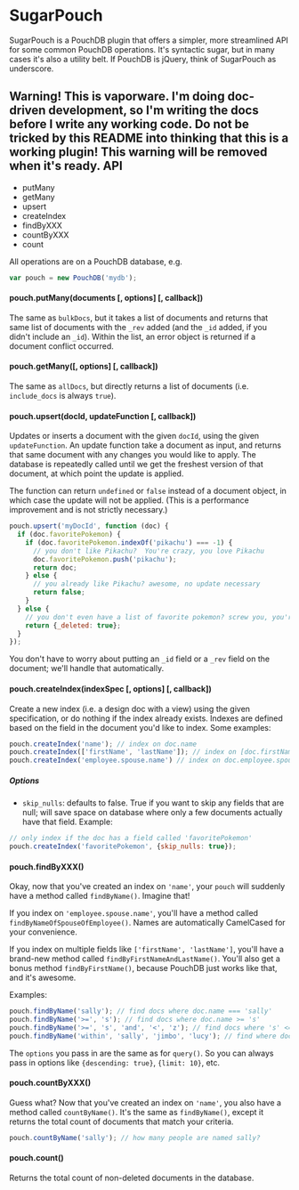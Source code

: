 SugarPouch
==========

SugarPouch is a PouchDB plugin that offers a simpler, more streamlined API for some common PouchDB operations.  It's syntactic sugar, but in many cases it's also a utility belt. If PouchDB is jQuery, think of SugarPouch as underscore.

**Warning!  This is vaporware.  I'm doing doc-driven development, so I'm writing the docs before I write any working code.  Do not be tricked by this README into thinking that this is a working plugin!  This warning will be removed when it's ready.**
API
---

* putMany
* getMany
* upsert
* createIndex
* findByXXX
* countByXXX
* count

All operations are on a PouchDB database, e.g.

```js
var pouch = new PouchDB('mydb');
```

#### pouch.putMany(documents [, options] [, callback])

The same as `bulkDocs`, but it takes a list of documents and returns that same list of documents with the `_rev` added (and the `_id` added, if you didn't include an `_id`).  Within the list, an error object is returned if a document conflict occurred.

#### pouch.getMany([, options] [, callback])

The same as `allDocs`, but directly returns a list of documents (i.e. `include_docs` is always `true`).

#### pouch.upsert(docId, updateFunction [, callback])

Updates or inserts a document with the given `docId`, using the given `updateFunction`.  An update function take a document as input, and returns that same document with any changes you would like to apply.  The database is repeatedly called until we get the freshest version of that document, at which point the update is applied.

The function can return `undefined` or `false` instead of a document object, in which case the update will not be applied.  (This is a performance improvement and is not strictly necessary.)

```js
pouch.upsert('myDocId', function (doc) {
  if (doc.favoritePokemon) {
    if (doc.favoritePokemon.indexOf('pikachu') === -1) {
      // you don't like Pikachu?  You're crazy, you love Pikachu
      doc.favoritePokemon.push('pikachu');
      return doc;
    } else {
      // you already like Pikachu? awesome, no update necessary
      return false;
    }
  } else {
    // you don't even have a list of favorite pokemon? screw you, you're deleted
    return {_deleted: true};
  }
});
```

You don't have to worry about putting an `_id` field or a `_rev` field on the document; we'll handle that automatically.


#### pouch.createIndex(indexSpec [, options] [, callback])

Create a new index (i.e. a design doc with a view) using the given specification, or do nothing if the index already exists.  Indexes are defined based on the field in the document you'd like to index.  Some examples:

```js
pouch.createIndex('name'); // index on doc.name
pouch.createIndex(['firstName', 'lastName']); // index on [doc.firstName, doc.lastName]
pouch.createIndex('employee.spouse.name') // index on doc.employee.spouse.name
```

##### Options

* `skip_nulls`: defaults to false.  True if you want to skip any fields that are null; will save space on database where only a few documents actually have that field.  Example:

```js
// only index if the doc has a field called 'favoritePokemon'
pouch.createIndex('favoritePokemon', {skip_nulls: true});
```

#### pouch.findByXXX()

Okay, now that you've created an index on `'name'`, your `pouch` will suddenly have a method called `findByName()`.  Imagine that!

If you index on `'employee.spouse.name'`, you'll have a method called `findByNameOfSpouseOfEmployee()`.  Names are automatically CamelCased for your convenience.

If you index on multiple fields like `['firstName', 'lastName']`, you'll have a brand-new method called `findByFirstNameAndLastName()`. You'll also get a bonus method `findByFirstName()`, because PouchDB just works like that, and it's awesome.


Examples:

```js
pouch.findByName('sally'); // find docs where doc.name === 'sally'
pouch.findByName('>=', 's'); // find docs where doc.name >= 's'
pouch.findByName('>=', 's', 'and', '<', 'z'); // find docs where 's' <= doc.name < 'z'
pouch.findByName('within', 'sally', 'jimbo', 'lucy'); // find where doc.name is one of those 3
```

The `options` you pass in are the same as for `query()`.  So you can always pass in options like `{descending: true}`, `{limit: 10}`, etc.

#### pouch.countByXXX()

Guess what?  Now that you've created an index on `'name'`, you also have a method called `countByName()`.  It's the same as `findByName()`, except it returns the total count of documents that match your criteria.

```js
pouch.countByName('sally'); // how many people are named sally?
```

#### pouch.count()

Returns the total count of non-deleted documents in the database.
